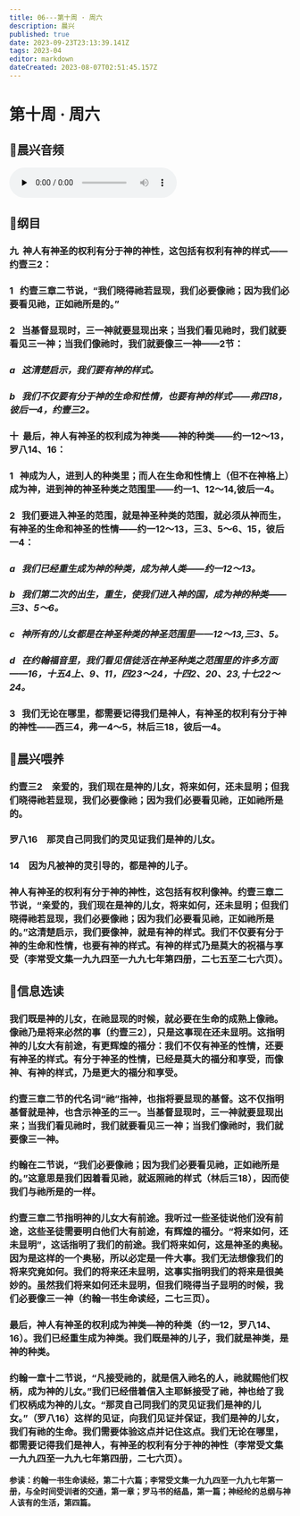```yaml
---
title: 06---第十周 · 周六
description: 晨兴
published: true
date: 2023-09-23T23:13:39.141Z
tags: 2023-04
editor: markdown
dateCreated: 2023-08-07T02:51:45.157Z
---
```


# 第十周 · 周六
## 🎵晨兴音频
<audio id="audio" controls="" preload="none">
      <source id="mp3" src="/2023-04/week10/week10day6.mp3">
</audio>

## 📖纲目

### 九  神人有神圣的权利有分于神的神性，这包括有权利有神的样式——约壹三2：

### 1   约壹三章二节说，“我们晓得祂若显现，我们必要像祂；因为我们必要看见祂，正如祂所是的。”

### 2   当基督显现时，三一神就要显现出来；当我们看见祂时，我们就要看见三一神；当我们像祂时，我们就要像三一神——2节：

### *a   这清楚启示，我们要有神的样式。*

### *b   我们不仅要有分于神的生命和性情，也要有神的样式——弗四18，彼后一4，约壹三2。*

### 十  最后，神人有神圣的权利成为神类——神的种类——约一12～13，罗八14、16：

### 1   神成为人，进到人的种类里；而人在生命和性情上（但不在神格上）成为神，进到神的神圣种类之范围里——约一1、12～14,彼后一4。

### 2   我们要进入神圣的范围，就是神圣种类的范围，就必须从神而生，有神圣的生命和神圣的性情——约一12～13，三3、5～6、15，彼后一4：

### *a   我们已经重生成为神的种类，成为神人类——约一12～13。*

### *b   我们第二次的出生，重生，使我们进入神的国，成为神的种类——三3、5～6。*

### *c   神所有的儿女都是在神圣种类的神圣范围里——12～13,三3、5。*

### *d   在约翰福音里，我们看见信徒活在神圣种类之范围里的许多方面——16，十五4上、9、11，四23～24，十四2、20、23,十七22～24。*

### 3   我们无论在哪里，都需要记得我们是神人，有神圣的权利有分于神的神性——西三4，弗一4～5，林后三18，彼后一4。

## 📖晨兴喂养

### **约壹三2　亲爱的，我们现在是神的儿女，将来如何，还未显明；但我们晓得祂若显现，我们必要像祂；因为我们必要看见祂，正如祂所是的。**

### **罗八16　那灵自己同我们的灵见证我们是神的儿女。**

### **14　因为凡被神的灵引导的，都是神的儿子。**

### 神人有神圣的权利有分于神的神性，这包括有权利像神。约壹三章二节说，“亲爱的，我们现在是神的儿女，将来如何，还未显明；但我们晓得祂若显现，我们必要像祂；因为我们必要看见祂，正如祂所是的。”这清楚启示，我们要像神，就是有神的样式。我们不仅要有分于神的生命和性情，也要有神的样式。有神的样式乃是莫大的祝福与享受（李常受文集一九九四至一九九七年第四册，二七五至二七六页）。

## 📖信息选读

### 我们既是神的儿女，在祂显现的时候，就必要在生命的成熟上像祂。像祂乃是将来必然的事〔约壹三2〕，只是这事现在还未显明。这指明神的儿女大有前途，有更辉煌的福分：我们不仅有神圣的性情，还要有神圣的样式。有分于神圣的性情，已经是莫大的福分和享受，而像神、有神的样式，乃是更大的福分和享受。

### 约壹三章二节的代名词“祂”指神，也指将要显现的基督。这不仅指明基督就是神，也含示神圣的三一。当基督显现时，三一神就要显现出来；当我们看见祂时，我们就要看见三一神；当我们像祂时，我们就要像三一神。

### 约翰在二节说，“我们必要像祂；因为我们必要看见祂，正如祂所是的。”这意思是我们因着看见祂，就返照祂的样式（林后三18），因而使我们与祂所是的一样。

### 约壹三章二节指明神的儿女大有前途。我听过一些圣徒说他们没有前途，这些圣徒需要明白他们大有前途，有辉煌的福分。“将来如何，还未显明”，这话指明了我们的前途。我们将来如何，这是神圣的奥秘。因为是这样的一个奥秘，所以必定是一件大事。我们无法想像我们的将来究竟如何。我们的将来还未显明，这事实指明我们的将来是很美妙的。虽然我们将来如何还未显明，但我们晓得当子显明的时候，我们必要像三一神（约翰一书生命读经，二七三页）。

### 最后，神人有神圣的权利成为神类—神的种类（约一12，罗八14、16）。我们已经重生成为神类。我们既是神的儿子，我们就是神类，是神的种类。

### 约翰一章十二节说，“凡接受祂的，就是信入祂名的人，祂就赐他们权柄，成为神的儿女。”我们已经借着信入主耶稣接受了祂，神也给了我们权柄成为神的儿女。“那灵自己同我们的灵见证我们是神的儿女。”（罗八16）这样的见证，向我们见证并保证，我们是神的儿女，我们有祂的生命。我们需要体验这点并记住这点。我们无论在哪里，都需要记得我们是神人，有神圣的权利有分于神的神性（李常受文集一九九四至一九九七年第四册，二七六页）。

**参读：约翰一书生命读经，第二十六篇；李常受文集一九九四至一九九七年第一册，与全时间受训者的交通，第一章；罗马书的结晶，第一篇；神经纶的总纲与神人该有的生活，第四篇。**
<!-- Google tag (gtag.js) -->
<script async src="https://www.googletagmanager.com/gtag/js?id=G-1P8709Z16T"></script>
<script>
  window.dataLayer = window.dataLayer || [];
  function gtag(){dataLayer.push(arguments);}
  gtag('js', new Date());

  gtag('config', 'G-1P8709Z16T');
</script>